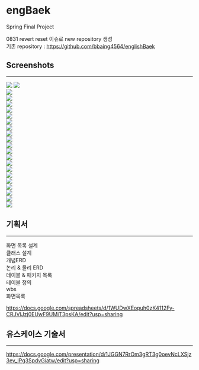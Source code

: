 # engBaek
Spring Final Project

0831 revert reset 이슈로 new repository 생성 <br>
기존 repository : https://github.com/bbaing4564/englishBaek <br>

## Screenshots
--------------------
<div>
  <img src="https://user-images.githubusercontent.com/48405220/65297119-c1412380-dba1-11e9-8918-39cb164a6cbe.jpeg">
  <img src="https://user-images.githubusercontent.com/48405220/65297136-d027d600-dba1-11e9-91d4-951671594d25.jpeg"><br>
  <img src="https://user-images.githubusercontent.com/48405220/65297137-d027d600-dba1-11e9-80d2-b7c11d381e46.jpeg"><br>
  <img src="https://user-images.githubusercontent.com/48405220/65297138-d027d600-dba1-11e9-8d59-0e3833f6403f.jpeg"><br>
  <img src="https://user-images.githubusercontent.com/48405220/65297139-d0c06c80-dba1-11e9-8d4b-45943411d0fd.jpeg"><br>
  <img src="https://user-images.githubusercontent.com/48405220/65297140-d0c06c80-dba1-11e9-9cd0-bea7c5a18aed.jpeg"><br>
  <img src="https://user-images.githubusercontent.com/48405220/65297141-d0c06c80-dba1-11e9-8fb3-9941530c2be1.jpeg"><br>
  <img src="https://user-images.githubusercontent.com/48405220/65297142-d0c06c80-dba1-11e9-98a5-9fd6dd9720d1.jpeg"><br>
  <img src="https://user-images.githubusercontent.com/48405220/65297143-d1590300-dba1-11e9-9769-c79256697d0a.jpeg"><br>
  <img src="https://user-images.githubusercontent.com/48405220/65297144-d1590300-dba1-11e9-98cc-39adbeb4e3b4.jpeg"><br>
  <img src="https://user-images.githubusercontent.com/48405220/65297145-d1590300-dba1-11e9-8a3d-92e5b07600c4.jpeg"><br>
  <img src="https://user-images.githubusercontent.com/48405220/65297146-d1f19980-dba1-11e9-8d94-804a8773191f.jpeg"><br>
  <img src="https://user-images.githubusercontent.com/48405220/65297148-d1f19980-dba1-11e9-9dd3-d79a512c9eeb.jpeg"><br>
  <img src="https://user-images.githubusercontent.com/48405220/65297149-d1f19980-dba1-11e9-99ad-f56ec19099b5.jpeg"><br>
  <img src="https://user-images.githubusercontent.com/48405220/65297150-d1f19980-dba1-11e9-890c-a6b899f51ed4.jpeg"><br>
  <img src="https://user-images.githubusercontent.com/48405220/65297152-d28a3000-dba1-11e9-9f09-227f5648a3df.jpeg"><br>
  <img src="https://user-images.githubusercontent.com/48405220/65297153-d28a3000-dba1-11e9-91b2-b449f5ab3cab.jpeg"><br>
  <img src="https://user-images.githubusercontent.com/48405220/65297154-d28a3000-dba1-11e9-8b7a-107d46d92568.jpeg"><br>
  <img src="https://user-images.githubusercontent.com/48405220/65297155-d28a3000-dba1-11e9-9e68-19548e605a8c.jpeg"><br>
  <img src="https://user-images.githubusercontent.com/48405220/65297156-d322c680-dba1-11e9-8974-c4390b3701c9.jpeg"><br>
  <img src="https://user-images.githubusercontent.com/48405220/65297157-d322c680-dba1-11e9-9b0a-09880fac56df.jpeg"><br>
  <img src="https://user-images.githubusercontent.com/48405220/65297158-d322c680-dba1-11e9-811c-2759dafe15ee.jpeg"><br>

</div>


## 기획서
-------------
화면 목록 설계<br>
클래스 설계<br>
개념ERD<br>
논리 & 물리 ERD<br>
테이블 & 패키지 목록<br>
테이블 정의 <br>
wbs<br>
화면목록<br>

https://docs.google.com/spreadsheets/d/1WUDwXEopuh0zK4112Fy-CRJVlJzj0EUwF9UMiT3psKA/edit?usp=sharing

## 유스케이스 기술서
-------------

https://docs.google.com/presentation/d/1JGGN7RrOm3gRT3g0oevNcLXSjz3ev_IPg3SpdvGiatw/edit?usp=sharing
